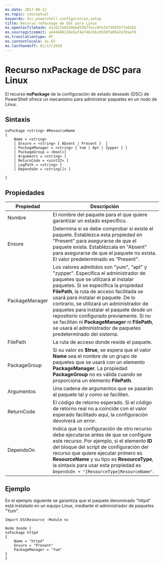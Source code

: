```yaml
---
ms.date: 2017-06-12
ms.topic: conceptual
keywords: dsc,powershell,configuration,setup
title: Recurso nxPackage de DSC para Linux
ms.openlocfilehash: 41c627ebb39dad535f7acc8fe34739355f7a81b5
ms.sourcegitcommit: a444406120e5af4e746cbbc0558fe89a7e78aef6
ms.translationtype: HT
ms.contentlocale: es-ES
ms.lasthandoff: 01/17/2018
---
```

# <a name="dsc-for-linux-nxpackage-resource"></a>Recurso nxPackage de DSC para Linux

El recurso **nxPackage** de la configuración de estado deseado (DSC) de PowerShell ofrece un mecanismo para administrar paquetes en un nodo de Linux.

## <a name="syntax"></a>Sintaxis

```
nxPackage <string> #ResourceName
{
    Name = <string>
    [ Ensure = <string> { Absent | Present }  ]
    [ PackageManager = <string> { Yum | Apt | Zypper } ]
    [ PackageGroup = <bool>]
    [ Arguments = <string> ]
    [ ReturnCode = <uint32> ]
    [ LogPath = <string> ]
    [ DependsOn = <string[]> ]
    
}
```

## <a name="properties"></a>Propiedades

|  Propiedad |  Descripción | 
|---|---|
| Nombre| El nombre del paquete para el que quiere garantizar un estado específico.| 
| Ensure| Determina si se debe comprobar si existe el paquete. Establezca esta propiedad en "Present" para asegurarse de que el paquete exista. Establézcala en "Absent" para asegurarse de que el paquete no exista. El valor predeterminado es "Present".|  
| PackageManager| Los valores admitidos son "yum", "apt" y "zypper". Especifica el administrador de paquetes que se utilizará al instalar paquetes. Si se especifica la propiedad **FilePath**, la ruta de acceso facilitada se usará para instalar el paquete. De lo contrario, se utilizará un administrador de paquetes para instalar el paquete desde un repositorio configurado previamente. Si no se facilitan ni **PackageManager** ni **FilePath**, se usará el administrador de paquetes predeterminado del sistema.| 
| FilePath| La ruta de acceso donde reside el paquete.| 
| PackageGroup| Si su valor es **$true**, se espera que el valor **Name** sea el nombre de un grupo de paquetes que se usará con un elemento **PackageManager**. La propiedad **PackageGroup** no es válida cuando se proporciona un elemento **FilePath**.| 
| Argumentos| Una cadena de argumentos que se pasarán al paquete tal y como se faciliten.| 
| ReturnCode| El código de retorno esperado. Si el código de retorno real no a coincide con el valor esperado facilitado aquí, la configuración devolverá un error.| 
| DependsOn | Indica que la configuración de otro recurso debe ejecutarse antes de que se configure este recurso. Por ejemplo, si el elemento **ID** del bloque del script de configuración del recurso que quiere ejecutar primero es **ResourceName** y su tipo es **ResourceType**, la sintaxis para usar esta propiedad es `DependsOn = "[ResourceType]ResourceName"`.| 

## <a name="example"></a>Ejemplo

En el ejemplo siguiente se garantiza que el paquete denominado "httpd" está instalado en un equipo Linux, mediante el administrador de paquetes "Yum".

```
Import-DSCResource -Module nx 

Node $node {
nxPackage httpd
{
    Name = "httpd"
    Ensure = "Present"
    PackageManager = "Yum"
}
}
```

